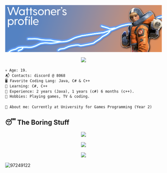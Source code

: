 <img src="https://raw.githubusercontent.com/97249122/97249122/main/github-banner.png" /> 

<p align = "center"><img src = "https://github-widgetbox.vercel.app/api/profile?username=97249122&data=followers,repositories,stars,commits"></p>

```diff 
💀 Age: 19.
📬 Contacts: discord @ 8068
🖥️ Favorite Coding Lang: Java, C# & C++
👾 Learning: C#, C++
💼 Experience: 2 years (Java), 1 years (c#) 6 months (c++).
🌳 Hobbies: Playing games, TV & coding.

📜 About me: Currently at University for Games Programming (Year 2)
```
  


## 😴 The Boring Stuff
<p align = "center"><img src="https://activity-graph.herokuapp.com/graph?username=97249122&theme=material-palenight"></p>

<p align = "center"><img src="https://github-readme-stats.vercel.app/api?username=97249122&show_icons=true&theme=palenight" /></p>

<p align="center"> <img src="https://github-readme-stats.vercel.app/api/top-langs/?username=97249122&layout=compact&theme=palenight" /></p>

<p> <img src="https://komarev.com/ghpvc/?username=97249122&color=blue" alt="97249122" /> </p>
